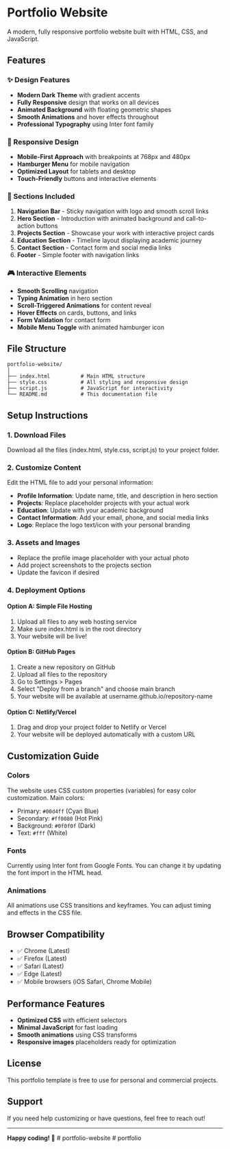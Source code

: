 # Portfolio Website

A modern, fully responsive portfolio website built with HTML, CSS, and JavaScript.

## Features

### ✨ Design Features
- **Modern Dark Theme** with gradient accents
- **Fully Responsive** design that works on all devices
- **Animated Background** with floating geometric shapes
- **Smooth Animations** and hover effects throughout
- **Professional Typography** using Inter font family

### 📱 Responsive Design
- **Mobile-First Approach** with breakpoints at 768px and 480px
- **Hamburger Menu** for mobile navigation
- **Optimized Layout** for tablets and desktop
- **Touch-Friendly** buttons and interactive elements

### 🎯 Sections Included
1. **Navigation Bar** - Sticky navigation with logo and smooth scroll links
2. **Hero Section** - Introduction with animated background and call-to-action buttons
3. **Projects Section** - Showcase your work with interactive project cards
4. **Education Section** - Timeline layout displaying academic journey
5. **Contact Section** - Contact form and social media links
6. **Footer** - Simple footer with navigation links

### 🎮 Interactive Elements
- **Smooth Scrolling** navigation
- **Typing Animation** in hero section
- **Scroll-Triggered Animations** for content reveal
- **Hover Effects** on cards, buttons, and links
- **Form Validation** for contact form
- **Mobile Menu Toggle** with animated hamburger icon

## File Structure

```
portfolio-website/
│
├── index.html          # Main HTML structure
├── style.css           # All styling and responsive design
├── script.js           # JavaScript for interactivity
└── README.md           # This documentation file
```

## Setup Instructions

### 1. Download Files
Download all the files (index.html, style.css, script.js) to your project folder.

### 2. Customize Content
Edit the HTML file to add your personal information:

- **Profile Information**: Update name, title, and description in hero section
- **Projects**: Replace placeholder projects with your actual work
- **Education**: Update with your academic background
- **Contact Information**: Add your email, phone, and social media links
- **Logo**: Replace the logo text/icon with your personal branding

### 3. Assets and Images
- Replace the profile image placeholder with your actual photo
- Add project screenshots to the projects section
- Update the favicon if desired

### 4. Deployment Options

#### Option A: Simple File Hosting
1. Upload all files to any web hosting service
2. Make sure index.html is in the root directory
3. Your website will be live!

#### Option B: GitHub Pages
1. Create a new repository on GitHub
2. Upload all files to the repository
3. Go to Settings > Pages
4. Select "Deploy from a branch" and choose main branch
5. Your website will be available at username.github.io/repository-name

#### Option C: Netlify/Vercel
1. Drag and drop your project folder to Netlify or Vercel
2. Your website will be deployed automatically with a custom URL

## Customization Guide

### Colors
The website uses CSS custom properties (variables) for easy color customization. Main colors:
- Primary: `#00d4ff` (Cyan Blue)
- Secondary: `#ff0080` (Hot Pink)
- Background: `#0f0f0f` (Dark)
- Text: `#fff` (White)

### Fonts
Currently using Inter font from Google Fonts. You can change it by updating the font import in the HTML head.

### Animations
All animations use CSS transitions and keyframes. You can adjust timing and effects in the CSS file.

## Browser Compatibility
- ✅ Chrome (Latest)
- ✅ Firefox (Latest) 
- ✅ Safari (Latest)
- ✅ Edge (Latest)
- ✅ Mobile browsers (iOS Safari, Chrome Mobile)

## Performance Features
- **Optimized CSS** with efficient selectors
- **Minimal JavaScript** for fast loading
- **Smooth animations** using CSS transforms
- **Responsive images** placeholders ready for optimization

## License
This portfolio template is free to use for personal and commercial projects.

## Support
If you need help customizing or have questions, feel free to reach out!

---

**Happy coding! 🚀**
#   p o r t f o l i o - w e b s i t e  
 #   p o r t f o l i o  
 